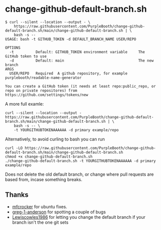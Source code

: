 # change-github-default-branch.sh

``` shell
$ curl --silent --location --output - \
    https://raw.githubusercontent.com/PurpleBooth/change-github-default-branch.sh/main/change-github-default-branch.sh | \
    bash -s --
USAGE: bash -t GITHUB_TOKEN -d DEFAULT_BRANCH_NAME USER/REPO

OPTIONS
  -t          Default: GITHUB_TOKEN environment variable     The GitHub token to use
  -d          Default: main                                  The new branch
ARGS
  USER/REPO   Required  A github repository, for example purplebooth/readable-name-generator

You can create a GitHub token (it needs at least repo:public_repo, or repo on private repositores) from https://github.com/settings/tokens/new
```

A more full examle:

``` shell
curl --silent --location --output - https://raw.githubusercontent.com/PurpleBooth/change-github-default-branch.sh/main/change-github-default-branch.sh | \
    bash -s -- \
    -t YOURGITHUBTOKENAAAAAA -d primary example/repo
```

Alternatively, to avoid curling to bash you can run

``` shell
curl -LO https://raw.githubusercontent.com/PurpleBooth/change-github-default-branch.sh/main/change-github-default-branch.sh
chmod +x change-github-default-branch.sh
./change-github-default-branch.sh -t YOURGITHUBTOKENAAAAAA -d primary example/repo
```

Does not delete the old default branch, or change where pull requests
are based from, incase something breaks.

## Thanks

  - [mfcrocker](https://github.com/mfcrocker) for ubuntu fixes.
  - [greg-1-anderson](https://github.com/greg-1-anderson) for spotting a
    couple of bugs
  - [Lewiscowles1986](https://github.com/Lewiscowles1986) for letting
    you change the default branch if your branch isn't the one git sets
